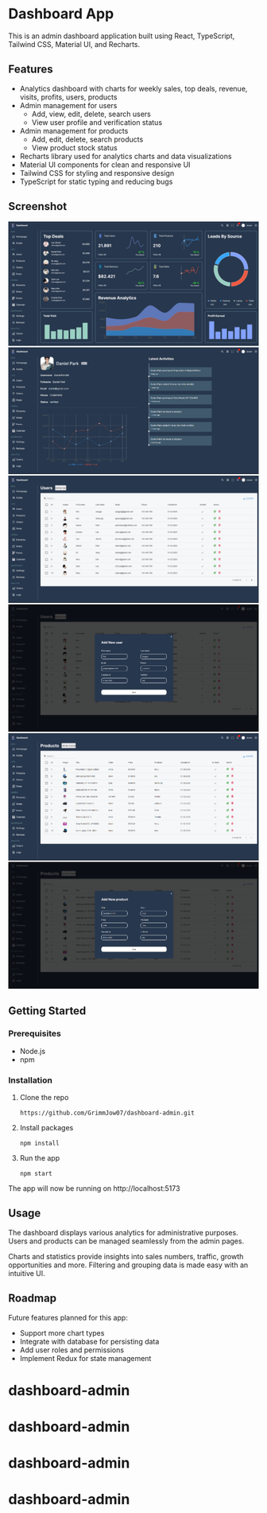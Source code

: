 # Dashboard App

This is an admin dashboard application built using React, TypeScript, Tailwind CSS, Material UI, and Recharts.

## Features

- Analytics dashboard with charts for weekly sales, top deals, revenue, visits, profits, users, products
- Admin management for users
  - Add, view, edit, delete, search users
  - View user profile and verification status
- Admin management for products
  - Add, edit, delete, search products
  - View product stock status
- Recharts library used for analytics charts and data visualizations
- Material UI components for clean and responsive UI
- Tailwind CSS for styling and responsive design
- TypeScript for static typing and reducing bugs

## Screenshot

![Homepage](/img/HomePage.png)
![Details User](/img/DetailsUser.png)
![Page Users](/img/pageUsers.png)
![Add User](/img/addUser.png)
![Page Products](/img/pageProducts.png)
![Add Products](/img/addProduct.png)

## Getting Started

### Prerequisites

- Node.js
- npm

### Installation

1. Clone the repo

   ```
   https://github.com/GrimmJow07/dashboard-admin.git
   ```

2. Install packages
   ```
   npm install
   ```
3. Run the app
   ```
   npm start
   ```

The app will now be running on http://localhost:5173

## Usage

The dashboard displays various analytics for administrative purposes. Users and products can be managed seamlessly from the admin pages.

Charts and statistics provide insights into sales numbers, traffic, growth opportunities and more. Filtering and grouping data is made easy with an intuitive UI.

## Roadmap

Future features planned for this app:

- Support more chart types
- Integrate with database for persisting data
- Add user roles and permissions
- Implement Redux for state management

# dashboard-admin

# dashboard-admin

# dashboard-admin
# dashboard-admin
